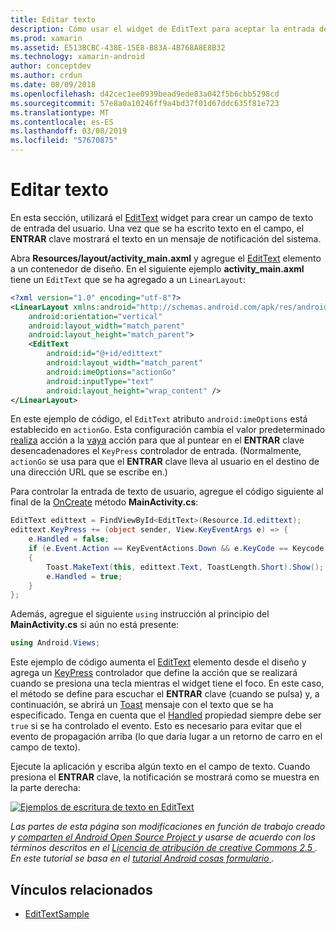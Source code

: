 ```yaml
---
title: Editar texto
description: Cómo usar el widget de EditText para aceptar la entrada del usuario.
ms.prod: xamarin
ms.assetid: E513BCBC-438E-15E8-B83A-4B768A8E8B32
ms.technology: xamarin-android
author: conceptdev
ms.author: crdun
ms.date: 08/09/2018
ms.openlocfilehash: d42cec1ee0939bead9ede83a042f5b6cbb5298cd
ms.sourcegitcommit: 57e8a0a10246ff9a4bd37f01d67ddc635f81e723
ms.translationtype: MT
ms.contentlocale: es-ES
ms.lasthandoff: 03/08/2019
ms.locfileid: "57670875"
---
```

# <a name="edit-text"></a>Editar texto

En esta sección, utilizará el [EditText](https://developer.xamarin.com/api/type/Android.Widget.EditText/) widget para crear un campo de texto de entrada del usuario. Una vez que se ha escrito texto en el campo, el **ENTRAR** clave mostrará el texto en un mensaje de notificación del sistema.

Abra **Resources/layout/activity_main.axml** y agregue el [EditText](https://developer.xamarin.com/api/type/Android.Widget.EditText/) elemento a un contenedor de diseño. En el siguiente ejemplo **activity_main.axml** tiene un `EditText` que se ha agregado a un `LinearLayout`:

```xml
<?xml version="1.0" encoding="utf-8"?>
<LinearLayout xmlns:android="http://schemas.android.com/apk/res/android"
    android:orientation="vertical"
    android:layout_width="match_parent"
    android:layout_height="match_parent">
    <EditText
        android:id="@+id/edittext"
        android:layout_width="match_parent"
        android:imeOptions="actionGo"
        android:inputType="text"
        android:layout_height="wrap_content" />
</LinearLayout>
```

En este ejemplo de código, el `EditText` atributo `android:imeOptions` está establecido en `actionGo`. Esta configuración cambia el valor predeterminado [realiza](https://developer.android.com/reference/android/view/inputmethod/EditorInfo#IME_ACTION_DONE) acción a la [vaya](https://developer.android.com/reference/android/view/inputmethod/EditorInfo#IME_ACTION_GO) acción para que al puntear en el **ENTRAR** clave desencadenadores el `KeyPress` controlador de entrada.
(Normalmente, `actionGo` se usa para que el **ENTRAR** clave lleva al usuario en el destino de una dirección URL que se escribe en.)

Para controlar la entrada de texto de usuario, agregue el código siguiente al final de la [OnCreate](https://developer.xamarin.com/api/member/Android.App.Activity.OnCreate/) método **MainActivity.cs**:

```csharp
EditText edittext = FindViewById<EditText>(Resource.Id.edittext);
edittext.KeyPress += (object sender, View.KeyEventArgs e) => {
    e.Handled = false;
    if (e.Event.Action == KeyEventActions.Down && e.KeyCode == Keycode.Enter) 
    {
        Toast.MakeText(this, edittext.Text, ToastLength.Short).Show();
        e.Handled = true;
    }
};
```

Además, agregue el siguiente `using` instrucción al principio del **MainActivity.cs** si aún no está presente:

```csharp
using Android.Views;
```

Este ejemplo de código aumenta el [EditText](https://developer.xamarin.com/api/type/Android.Widget.EditText/) elemento desde el diseño y agrega un [KeyPress](https://developer.xamarin.com/api/event/Android.Views.View.KeyPress/) controlador que define la acción que se realizará cuando se presiona una tecla mientras el widget tiene el foco. En este caso, el método se define para escuchar el **ENTRAR** clave (cuando se pulsa) y, a continuación, se abrirá un [Toast](https://developer.xamarin.com/api/type/Android.Widget.Toast/) mensaje con el texto que se ha especificado. Tenga en cuenta que el [Handled](https://developer.xamarin.com/api/property/Android.Views.View+KeyEventArgs.Handled/) propiedad siempre debe ser `true` si se ha controlado el evento. Esto es necesario para evitar que el evento de propagación arriba (lo que daría lugar a un retorno de carro en el campo de texto).

Ejecute la aplicación y escriba algún texto en el campo de texto. Cuando presiona el **ENTRAR** clave, la notificación se mostrará como se muestra en la parte derecha:

[![Ejemplos de escritura de texto en EditText](edit-text-images/edit-text-sml.png)](edit-text-images/edit-text.png#lightbox)

*Las partes de esta página son modificaciones en función de trabajo creado y* [ *comparten el Android Open Source Project* ](http://code.google.com/policies.html) *y usarse de acuerdo con los términos descritos en el* [ *Licencia de atribución de creative Commons 2.5* ](http://creativecommons.org/licenses/by/2.5/) *. En este tutorial se basa en el* [ *tutorial Android cosas formulario* ](https://developer.android.com/resources/tutorials/views/hello-formstuff.html) *.*


## <a name="related-links"></a>Vínculos relacionados

- [EditTextSample](https://developer.xamarin.com/samples/monodroid/UserInterface/EditTextSample/)
